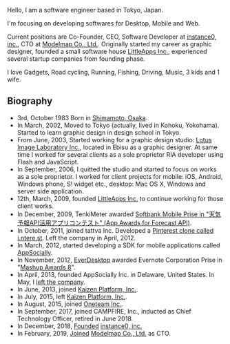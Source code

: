 Hello, I am a <span itemprop="title">software engineer</span> based in <span itemprop="address" itemscope itemtype="http://data-vocabulary.org/Address"><span itemprop="region">Tokyo</span>, <span itemprop="locality">Japan</span></span>.

I'm focusing on developing softwares for Desktop, Mobile and Web.

Current positions are Co-Founder, CEO, Software Developer at [instance0, inc.], CTO at [Modelmap Co., Ltd.]. Originally started my career as graphic designer, founded a small software house [LittleApps Inc.], experienced several startup companies from founding phase.

I love Gadgets, Road cycling, Running, Fishing, Driving, Music, 3 kids and 1 wife.

## Biography

* 3rd, October 1983 Born in [Shimamoto, Osaka].
* In March, 2002, Moved to Tokyo (actually, lived in Kohoku, Yokohama). Started to learn graphic design in design school in Tokyo.
* From June, 2003, Started working for a graphic design studio: [Lotus Image Laboratory Inc.], located in Ebisu as a graphic designer. At same time I worked for several clients as a sole proprietor RIA developer using Flash and JavaScript.
* In September, 2006, I quitted the studio and started to focus on works as a sole proprietor. I worked for client projects for mobile: iOS, Android, Windows phone, S! widget etc., desktop: Mac OS X, Windows and  server side application.
* 12th, March, 2009, founded [LittleApps Inc.] to continue working for those client works.
* In December, 2009, TenkiMeter awarded  [Softbank Mobile Prise in "天気予報API活用アプリコンテスト" (App Awards for Forecast API)].
* In October, 2011, joined tattva Inc. Developed a [Pinterest clone called i.ntere.st]. Left the company in April, 2012.
* In March, 2012, started developing a SDK for mobile applications called [AppSocially].
* In November, 2012, [EverDesktop] awarded Evernote Corporation Prise in "[Mashup Awards 8]".
* In April, 2013, founded AppSocially Inc. in Delaware, United States. In May, I [left the company](https://ja.ngs.io/2013/12/30/shokan2013/).
* In June, 2013, joined [Kaizen Platform, Inc.].
* In July, 2015, left [Kaizen Platform, Inc.].
* In August, 2015, joined <span itemprop="affiliation">[Oneteam Inc.]</span>.
* In September, 2017, joined CAMPFIRE, Inc., inducted as Chief Technology Officer, retired in June 2018.
* In December, 2018, [Founded](https://ja.ngs.io/2019/02/01/instance0/) <span itemprop="affiliation">[instance0, inc.]</span>
* In February, 2019, [Joined](https://ja.ngs.io/2019/02/12/modelmap/) [Modelmap Co., Ltd.] as CTO.

[Oneteam Inc.]: https://one-team.com/ja/
[LittleApps Inc.]: https://littleapps.jp/
[Shimamoto, Osaka]: http://en.wikipedia.org/wiki/Shimamoto,_Osaka
[Lotus Image Laboratory Inc.]: http://lotus-lab.com/
[AppSocially]: https://appsocial.ly/
[EverDesktop]: http://everdesktop.com/
[Softbank Mobile Prise in "天気予報API活用アプリコンテスト" (App Awards for Forecast API)]: http://www.value-press.com/pressrelease/49464
[Pinterest clone called i.ntere.st]: http://jp.techcrunch.com/2012/02/27/jp20120227interest-renewal/
[Mashup Awards 8]: http://ma8.mashupaward.jp/
[EverDesktop]: http://everdesktop.com/
[Kaizen Platform, Inc.]: https://kaizenplatform.com/
[CAMPFIRE, Inc.]: https://campfire.co.jp
[instance0, inc.]: https://ins0.jp
[Modelmap Co., Ltd.]: https://modelmap.co/

